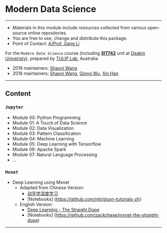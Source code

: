 # Modern Data Science 

---
- Materials in this module include resources collected from various open-source online repositories.
- You are free to use, change and distribute this package.
- Point of Contact: [A/Prof. Gang Li](https://github.com/tuliplab)

For the `Modern Data Science` course (including **[SIT742](http://www.deakin.edu.au/current-students-courses/unit.php?unit=SIT742)** unit at [Deakin Univeristy](http://www.deakin.edu.au)), prepared by [TULIP Lab](http://www.tulip.org.au), Australia

- 2019 maintainers: [Shaoni Wang](https://github.com/ShaoniWang)
- 2018 maintainers: [Shaoni Wang](https://github.com/ShaoniWang), [Qiong Wu](https://github.com/qwutulip), [Xin Han](https://github.com/xhan97)

---

## Content

### `Jupyter`

* Module 00: Python Programming
* Module 01: A Touch of Data Science
* Module 02: Data Visualization
* Module 03: Pattern Classification
* Module 04: Machine Learning
* Module 05: Deep Learning with Tensorflow
* Module 06: Apache Spark
* Module 07: Natural Language Processing
* ...

### `Mxnet` 

* Deep Learning using Mxnet
    * Adapted from Chinese Version: 
        * [动手学深度学习](https://zh.gluon.ai) 
        * [Notebooks] (https://github.com/mli/gluon-tutorials-zh)
    * English Version:
        * [Deep Learning - The Straight Dope](http://gluon.mxnet.io)
        * [Notebooks] (https://github.com/zackchase/mxnet-the-straight-dope)
---
